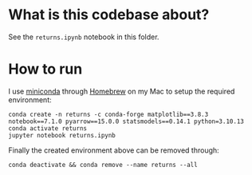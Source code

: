 # What is this codebase about?

See the `returns.ipynb` notebook in this folder.

# How to run

I use [miniconda](https://docs.conda.io/en/latest/miniconda.html) through [Homebrew](https://formulae.brew.sh/cask/miniconda) on my Mac to setup the required environment:

```
conda create -n returns -c conda-forge matplotlib==3.8.3 notebook==7.1.0 pyarrow==15.0.0 statsmodels==0.14.1 python=3.10.13
conda activate returns
jupyter notebook returns.ipynb
```

Finally the created environment above can be removed through:

```
conda deactivate && conda remove --name returns --all
```
